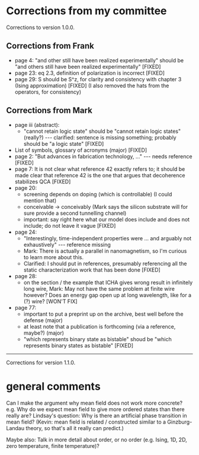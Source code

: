 # Corrections from my committee

Corrections to version 1.0.0.

## Corrections from Frank

* page 4: "and other still have been realized experimentally"
          should be
          "and others still have been realized experimentally"
          [FIXED]
* page 23: eq 2.3, definition of polarization is incorrect
           [FIXED]
* page 29: S should be S^z, for clarity and consistency with chapter 3 (Ising
           approximation)
           [FIXED] (I also removed the hats from the operators, for consistency)


## Corrections from Mark

* page iii (abstract):
    * "cannot retain logic state"
      should be
      "cannot retain logic states" 
      (really?)
      --- clarified: sentence is missing something; probably should be "a logic
      state"
      [FIXED]
* List of symbols, glossary of acronyms (major) [FIXED]
* page 2: "But advances in fabrication technology, ..." --- needs reference
          [FIXED]
* page 7: It is not clear what reference 42 exactly refers to; it should be made
  clear that reference 42 is the one that argues that decoherence stabilizes QCA
  [FIXED]
* page 20: 
    * screening depends on doping (which is controllable) (I could mention that)
    * conceivable -> conceivably (Mark says the silicon substrate will for sure
      provide a second tunnelling channel)
    * important: say right here what our model does include and does not
      include; do not leave it vague
    [FIXED]
* page 24:
    * "Interestingly, time-independent properties were ... and arguably not
      exhaustively" --- reference missing
    * Mark: There is actually a parallel in nanomagnetism, so I'm curious to
      learn more about this.
    * Clarified: I should put in references, presumably referencing all the
      static characterization work that has been done
      [FIXED]
* page 28:
    * on the section / the example that ICHA gives wrong result in infinitely
      long wire, Mark: May not have the same problem at finite wire however?
      Does an energy gap open up at long wavelength, like for a (?) wire?
      [WON'T FIX]
* page 77:
    * important to put a preprint up on the archive, best well before the
      defense (major)
    * at least note that a publication is forthcoming (via a reference, maybe?)
      (major)
    * "which represents binary state as bistable"
      shoud be
      "which represents binary states as bistable"
    [FIXED]




---


Corrections for version 1.1.0.


# general comments

Can I make the argument why mean field does not work more concrete?
e.g. Why do we expect mean field to give more ordered states than there really
are?
Lindsay's question: Why is there an artificial phase transition in mean field?
(Kevin: mean field is related / constructed similar to a Ginzburg-Landau theory,
so that's all it really can predict.)

Maybe also: Talk in more detail about order, or no order (e.g. Ising, 1D, 2D,
zero temperature, finite temperature)?

